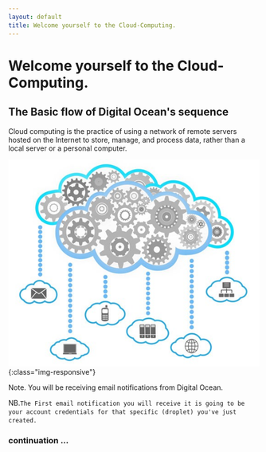 ```yaml
---
layout: default
title: Welcome yourself to the Cloud-Computing.
---
```


# Welcome yourself to the Cloud-Computing.

<h2>The Basic flow of Digital Ocean's sequence</h2>

Cloud computing is the practice of using a network of remote servers hosted on the Internet to store, manage, and process data, rather than a local server or a personal computer.

![image-title-here](/img/posts_Schematics/cloud-computing-gears.jpg){:class="img-responsive"}

Note. You will be receiving email notifications from Digital Ocean.

NB.`The First email notification you will receive it is going to be your account credentials for that specific (droplet) you've just created.`

<h3>continuation ...  </h3>

